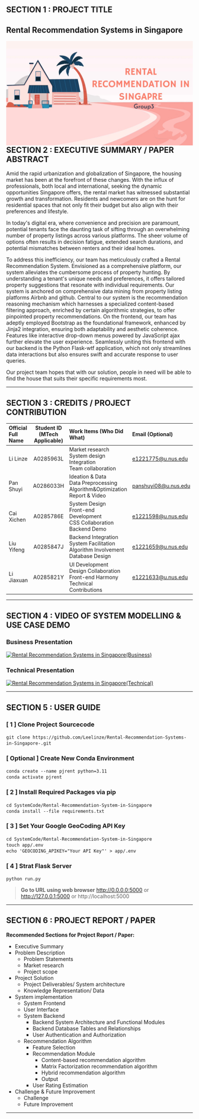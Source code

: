 ## SECTION 1 : PROJECT TITLE
## Rental Recommendation Systems in Singapore

<img src="SystemCode/Rental-Recommendation-System-in-Singapore/app/static/img/Rental.jpg"
     style="float: left; margin-right: 0px;" />

---

## SECTION 2 : EXECUTIVE SUMMARY / PAPER ABSTRACT
Amid the rapid urbanization and globalization of Singapore, the housing market has been at the forefront of these changes. With the influx of professionals, both local and international, seeking the dynamic opportunities Singapore offers, the rental market has witnessed substantial growth and transformation. Residents and newcomers are on the hunt for residential spaces that not only fit their budget but also align with their preferences and lifestyle.

In today's digital era, where convenience and precision are paramount, potential tenants face the daunting task of sifting through an overwhelming number of property listings across various platforms. The sheer volume of options often results in decision fatigue, extended search durations, and potential mismatches between renters and their ideal homes.

To address this inefficiency, our team has meticulously crafted a Rental Recommendation System. Envisioned as a comprehensive platform, our system alleviates the cumbersome process of property hunting. By understanding a tenant's unique needs and preferences, it offers tailored property suggestions that resonate with individual requirements.
Our system is anchored on comprehensive data mining from property listing platforms Airbnb and github. Central to our system is the recommendation reasoning mechanism which harnesses a specialized content-based filtering approach, enriched by certain algorithmic strategies, to offer pinpointed property recommendations. On the frontend, our team has adeptly employed Bootstrap as the foundational framework, enhanced by Jinja2 integration, ensuring both adaptability and aesthetic coherence. Features like interactive drop-down menus powered by JavaScript ajax further elevate the user experience. Seamlessly uniting this frontend with our backend is the Python Flask-wtf application, which not only streamlines data interactions but also ensures swift and accurate response to user queries.

Our project team hopes that with our solution, people in need will be able to find the house that suits their specific requirements most.


---

## SECTION 3 : CREDITS / PROJECT CONTRIBUTION

| Official Full Name  | Student ID (MTech Applicable)  | Work Items (Who Did What) | Email (Optional) |
| :------------ |:---------------:| :-----| :-----|
| Li Linze | A0285963L | Market research<br>System design<br>Integration<br>Team collaboration| e1221775@u.nus.edu |
| Pan Shuyi | A0286033H | Ideation & Data<br>Data Preprocessing<br>Algorithm&Optimization<br>Report & Video| panshuyi08@u.nus.edu |
| Cai Xichen | A0285786E | System Design<br>Front-end Development<br>CSS Collaboration<br>Backend Demo<br>| e1221598@u.nus.edu |
| Liu Yifeng | A0285847J | Backend Integration<br>System Facilitation<br>Algorithm Involvement<br>Database Design| e1221659@u.nus.edu |
| Li Jiaxuan | A0285821Y | UI Development<br>Design Collaboration<br>Front-end Harmony<br>Technical Contributions| e1221633@u.nus.edu |

---

## SECTION 4 : VIDEO OF SYSTEM MODELLING & USE CASE DEMO

### Business Presentation
[![Rental Recommendation Systems in Singapore(Business)](http://img.youtube.com/vi/mn_TUcbrk2E/0.jpg)](https://www.youtube.com/watch?v=mn_TUcbrk2E  "Rental Recommendation Systems in Singapore")


### Technical Presentation
[![Rental Recommendation Systems in Singapore(Technical)](http://img.youtube.com/vi/dCElCLCmM4k/0.jpg)](https://youtu.be/dCElCLCmM4k?si=FR2ZjpwK_1keAHZv  "Rental Recommendation Systems in Singapore")


---

## SECTION 5 : USER GUIDE


### [ 1 ] Clone Project Sourcecode
```
git clone https://github.com/Leelinze/Rental-Recommendation-Systems-in-Singapore-.git
```


### [ Optional ] Create New Conda Environment
```
conda create --name pjrent python=3.11
conda activate pjrent
```

### [ 2 ] Install Required Packages via pip
```
cd SystemCode/Rental-Recommendation-System-in-Singapore
conda install --file requirements.txt
```

### [ 3 ] Set Your Google GeoCoding API Key
```
cd SystemCode/Rental-Recommendation-System-in-Singapore
touch app/.env
echo 'GEOCODING_APIKEY="Your API Key"' > app/.env
```

### [ 4 ] Strat Flask Server
```
python run.py
```


> **Go to URL using web browser** http://0.0.0.0:5000 or http://127.0.0.1:5000 or http://localhost:5000

---
## SECTION 6 : PROJECT REPORT / PAPER


**Recommended Sections for Project Report / Paper:**
- Executive Summary
- Problem Description
  - Problem Statements
  - Market research
  - Project scope
- Project Solution
  - Project Deliverables/ System architecture
  - Knowledge Representation/ Data
- System implementation
  - System Frontend
  - User Interface
  - System Backend
    - Backend System Architecture and Functional Modules
    - Backend Database Tables and Relationships
    - User Authentication and Authorization
  - Recommendation Algorithm
    - Feature Selection
    - Recommendation Module
      - Content-based recommendation algorithm
      - Matrix Factorization recommendation algorithm
      - Hybrid recommendation algorithm
      - Output
    - User Rating Estimation
- Challenge & Future Improvement
  - Challenge
  - Future Improvement

---
